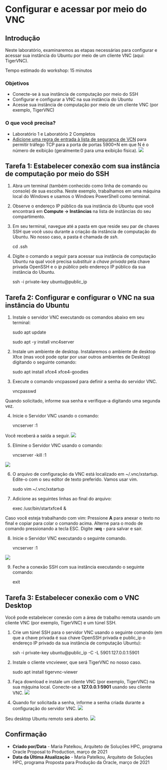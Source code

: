 # Configurar e acessar por meio do VNC

## Introdução

Neste laboratório, examinaremos as etapas necessárias para configurar e acessar sua instância do Ubuntu por meio de um cliente VNC (aqui: TigerVNC).

Tempo estimado do workshop: 15 minutos

### Objetivos

*   Conecte-se à sua instância de computação por meio do SSH
*   Configurar e configurar a VNC na sua instância do Ubuntu
*   Acesse sua instância de computação por meio de um cliente VNC (por exemplo, TigerVNC)

### O que você precisa?

*   Laboratório 1 e Laboratório 2 Completos
*   [Adicione uma regra de entrada à lista de segurança de VCN](https://docs.oracle.com/en-us/iaas/Content/Network/Concepts/securitylists.htm#Using) para permitir tráfego TCP para a porta de portas 5900+N em que N é o número de exibição (geralmente:0 para uma exibição física). ![](images/vncseclist.PNG " ")

## Tarefa 1: Estabelecer conexão com sua instância de computação por meio do SSH

1.  Abra um terminal (também conhecido como linha de comando ou console) de sua escolha. Neste exemplo, trabalhamos em uma máquina local do Windows e usamos o Windows PowerShell como terminal.
    
2.  Observe o endereço IP público da sua instância do Ubuntu que você encontrará em **Compute -> Instâncias** na lista de instâncias do seu compartimento.
    
3.  Em seu terminal, navegue até a pasta em que reside seu par de chaves SSH que você usou durante a criação da instância de computação do Ubuntu. No nosso caso, a pasta é chamada de _ssh_.
    

       <copy>cd .ssh</copy>
    

4.  Digite o comando a seguir para acessar sua instância de computação Ubuntu na qual você precisa substituir a _chave privada_ pela chave privada OpenSSH e o _ip público_ pelo endereço IP público da sua instância do Ubuntu.

       <copy>ssh -i private-key ubuntu@public_ip</copy>
    

## Tarefa 2: Configurar e configurar o VNC na sua instância do Ubuntu

1.  Instale o servidor VNC executando os comandos abaixo em seu terminal:

       <copy>sudo apt update</copy>
    

    <copy>sudo apt -y install vnc4server</copy>
    

2.  Instale um ambiente de desktop. Instalaremos o ambiente de desktop Xfce (mas você pode optar por usar outros ambientes de Desktop) digitando o seguinte comando:

       <copy>sudo apt install xfce4 xfce4-goodies</copy>
    

3.  Execute o comando vncpasswd para definir a senha do servidor VNC.

       <copy>vncpasswd</copy>
    

Quando solicitado, informe sua senha e verifique-a digitando uma segunda vez.

4.  Inicie o Servidor VNC usando o comando:

       <copy>vncserver :1</copy>
    

Você receberá a saída a seguir. ![](images/vncserver.PNG " ")

5.  Elimine o Servidor VNC usando o comando:

       <copy>vncserver -kill :1</copy>
    

![](images/vnc-kill.PNG " ")

6.  O arquivo de configuração da VNC está localizado em ~/.vnc/xstartup. Edite-o com o seu editor de texto preferido. Vamos usar vim.

       <copy>sudo vim ~/.vnc/xstartup</copy>
    

7.  Adicione as seguintes linhas ao final do arquivo:

       <copy>exec /usr/bin/startxfce4 &</copy>
    

Caso você esteja trabalhando com vim: Pressione **A** para anexar o texto no final e copiar para colar o comando acima. Alterne para o modo de comando pressionando a tecla ESC. Digite **:wq** - para salvar e sair.

8.  Inicie o Servidor VNC executando o seguinte comando.

       <copy>vncserver :1</copy>
    

![](images/startvncserver.PNG " ")

9.  Feche a conexão SSH com sua instância executando o seguinte comando:

       <copy>exit</copy>
    

## Tarefa 3: Estabelecer conexão com o VNC Desktop

Você pode estabelecer conexão com a área de trabalho remota usando um cliente VNC (por exemplo, TigerVNC) e um túnel SSH.

1.  Crie um túnel SSH para o servidor VNC usando o seguinte comando (em que a chave privada é sua chave OpenSSH privada e public\_ip o endereço IP privado da sua instância de computação Ubuntu):

    <copy>ssh -i private-key ubuntu@public_ip -C -L 5901:127.0.0.1:5901</copy>
    

2.  Instale o cliente vncviewer, que será TigerVNC no nosso caso.

       <copy>sudo apt install tigervnc-viewer</copy>
    

3.  Faça download e instale um cliente VNC (por exemplo, TigerVNC) na sua máquina local. Conecte-se a **127.0.0.1:5901** usando seu cliente VNC. ![](images/tigervnc.PNG " ")
    
4.  Quando for solicitada a senha, informe a senha criada durante a configuração do servidor VNC. ![](images/tigervncpwd.PNG " ")
    

Seu desktop Ubuntu remoto será aberto. ![](images/vncdesktop.PNG " ")

## **Confirmação**

*   **Criado por/Data** - Maria Patelkou, Arquiteto de Soluções HPC, programa Oracle Proposal to Production, março de 2021
*   **Data da Última Atualização** - Maria Patelkou, Arquiteto de Soluções HPC, programa Proposta para Produção da Oracle, março de 2021